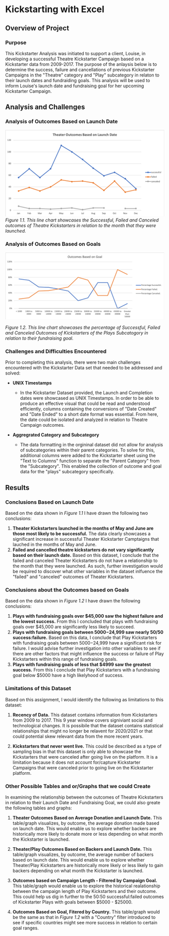 # Kickstarting with Excel

## Overview of Project

### Purpose

This Kickstarter Analysis was initiated to support a client, Louise, in developing a successful Theatre Kickstarter Campaign based on a Kickstarter data from 2009-2017. The purpose of the anlaysis below is to determine the success, failure and cancellations of previous Kickstarter Campaigns in the "Theatre" category and "Play" subcategory in relaton to their launch dates and fundraiding goals. This analysis will be used to inform Louise's launch date and fundraising goal for her upcoming Kickstarter Campaign. 

## Analysis and Challenges

### Analysis of Outcomes Based on Launch Date

![](https://github.com/hollyouellette/kickstarter-analysis/blob/main/Resources/Theater_Outcomes_vs_Launch.png?raw=true)
_Figure 1.1. This line chart showcases the Successful, Failed and Canceled outcomes of Theatre Kickstarters in relation to the month that they were launched._

### Analysis of Outcomes Based on Goals

![](https://github.com/hollyouellette/kickstarter-analysis/blob/main/Resources/Outcomes_vs_Goals.png?raw=true)

_Figure 1.2. This line chart showcases the percentage of Successful, Failed and Canceled Outcomes of Kickstarters of the Plays Subcatogory in relation to their fundraising goal._

### Challenges and Difficulties Encountered

Prior to completing this analysis, there were two main challenges encountered with the Kickstarter Data set that needed to be addressed and solved:

* **UNIX Timestamps**

  * In the Kickstarter Dataset provided, the Launch and Completion dates were showcased as UNIX Timestamps. In order to be able to produce an effective visual that could be read and understood efficiently, columns containing the conversions of "Date Created" and "Date Ended" to a short date format was essential. From here, the date could be isolated and analyzed in relation to Theatre Campaign outcomes.

* **Aggregrated Category and Subcategory**

  * The data formatting in the orgininal dataset did not allow for analysis of subcategories within their parent categories. To solve for this, additional columns were added to the Kickstarter sheet using the "Text to Columns" function to separate the "Parent Category" from the "Subcategory". This enabled the collection of outcome and goal data for the "plays" subcategory specifically. 

## Results

### Conclusions Based on Launch Date

Based on the data shown in _Figure 1.1_ I have drawn the following two conclusions:
  1. **Theater Kickstarters launched in the months of May and June are those most likely to be successful.** The data clearly showcases a significant increase in successful Theater Kickstarter Camptaigns that lauched in the months of May and June. 
  2. **Failed and cancelled theatre kickstarters do not vary significantly based on their launch date.** Based on this dataset, I conclude that the failed and canceled Theater Kickstarters do not have a relationship to the month that they were launched. As such, further investigation would be required to discover what other variables in the dataset inlfuence the "failed" and "canceled" outcomes of Theater Kickstarters. 

### Conclusions about the Outcomes based on Goals

Based on the data shown in _Figure 1.2_ I have drawn the following conclusions:
 1. **Plays with fundraising goals over $45,000 saw the highest failure and the lowest success.** From this I concluded that plays with fundraising goals over $45,000 are significantly less likely to succeed.  
 2. **Plays with fundraising goals between $5000-$24,999 saw nearly 50/50 success:failure.** Based on this data, I conclude that Play Kickstarters with fundraising goals between $5000-$24,999 have a significant risk for failure. I would advise further investigation into other variables to see if there are other factors that might influence the success or failure of Play Kickstarters within this range of fundraising goals. 
 3. **Plays with fundraising goals of less that $4999 saw the greatest success.** From this I conclude that Play Kickstarters with a fundraising goal below $5000 have a high likelyhood of success.

### Limitations of this Dataset

Based on this assignment, I would identify the following as limitations to this dataset:

 1. **Recency of Data.**
   This dataset contains information from Kickstarters from 2009 to 2017. This 9 year window covers signiviant social and technological changes. It is possibile that the dataset contains statistical relationships that might no longer be relavent for 2020/2021 or that could potential skew relevant data from the more recent years.
   
 2. **Kickstarters that never went live.**
   This could be described as a type of sampling bias in that this dataset is only able to showcase the Kickstarters that were canceled after going live on the platform. It is a limitation because it does not account for/capture Kickstarter Campaigns that were canceled prior to going live on the Kickstarter platform.

### Other Possible Tables and or/Graphs that we could Create

In examining the relationship between the outcomes of Theatre Kickstarters in relation to their Launch Date and Fundraising Goal, we could also greate the following tables and graphs:

1. **Theater Outcomes Based on Average Donation and Launch Date.**
 This table/graph visualizes, by outcome, the average donation made based on launch date. This would enable us to explore whether backers are historically more likely to donate more or less depending on what month the Kickstarter is launched.
 
2. **Theater/Play Outcomes Based on Backers and Launch Date.** 
 This table/graph visualizes, by outcome, the average number of backers based on launch date. This would enable us to explore whether Theater/Play Kickstarters are historically more likely or less likely to gain backers depending on what month the Kickstarter is launched.
 
3. **Outcomes based on Campaign Length - Filtered by Campaign Goal.**
 This table/graph would enable us to explore the historical realationship between the campaign length of Play Kickstarters and their outcome. This could help us dig in further to the 50:50 successful:failed outcomes of Kickstarter Plays with goals between $5000 - $25000. 
 
4. **Outcomes Based on Goal, Fitered by Country.**
 This table/graph would be the same as that in _Figure 1.2_ with a "Country" filter introduced to see if specific countries might see more success in relation to certain goal ranges.

